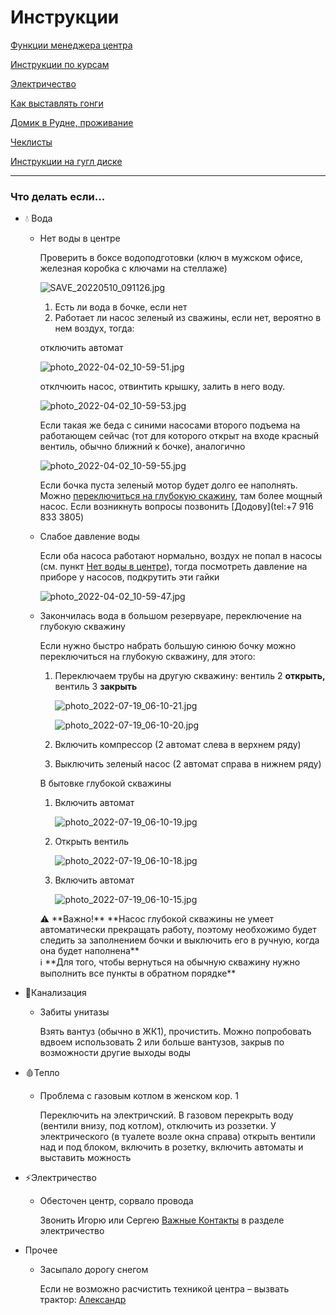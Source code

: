 # Инструкции

[Функции менеджера центра](%D0%98%D0%BD%D1%81%D1%82%D1%80%D1%83%D0%BA%D1%86%D0%B8%D0%B8%20cea6da1f619d47159978229a686ad938/%D0%A4%D1%83%D0%BD%D0%BA%D1%86%D0%B8%D0%B8%20%D0%BC%D0%B5%D0%BD%D0%B5%D0%B4%D0%B6%D0%B5%D1%80%D0%B0%20%D1%86%D0%B5%D0%BD%D1%82%D1%80%D0%B0%202ef83645f2da482aa98122462a69e4a0.md)

[Инструкции по курсам](%D0%98%D0%BD%D1%81%D1%82%D1%80%D1%83%D0%BA%D1%86%D0%B8%D0%B8%20cea6da1f619d47159978229a686ad938/%D0%98%D0%BD%D1%81%D1%82%D1%80%D1%83%D0%BA%D1%86%D0%B8%D0%B8%20%D0%BF%D0%BE%20%D0%BA%D1%83%D1%80%D1%81%D0%B0%D0%BC%202a52dfe939314695bca6635300b64c70.md)

[Электричество](%D0%98%D0%BD%D1%81%D1%82%D1%80%D1%83%D0%BA%D1%86%D0%B8%D0%B8%20cea6da1f619d47159978229a686ad938/%D0%AD%D0%BB%D0%B5%D0%BA%D1%82%D1%80%D0%B8%D1%87%D0%B5%D1%81%D1%82%D0%B2%D0%BE%204f88d03074bc45858309b3beb38f1026.md)

[Как выставлять гонги](%D0%98%D0%BD%D1%81%D1%82%D1%80%D1%83%D0%BA%D1%86%D0%B8%D0%B8%20cea6da1f619d47159978229a686ad938/%D0%9A%D0%B0%D0%BA%20%D0%B2%D1%8B%D1%81%D1%82%D0%B0%D0%B2%D0%BB%D1%8F%D1%82%D1%8C%20%D0%B3%D0%BE%D0%BD%D0%B3%D0%B8%2026877c2bf91e4db68d3d34958d604d48.md)

[Домик в Рудне, проживание](%D0%98%D0%BD%D1%81%D1%82%D1%80%D1%83%D0%BA%D1%86%D0%B8%D0%B8%20cea6da1f619d47159978229a686ad938/%D0%94%D0%BE%D0%BC%D0%B8%D0%BA%20%D0%B2%20%D0%A0%D1%83%D0%B4%D0%BD%D0%B5,%20%D0%BF%D1%80%D0%BE%D0%B6%D0%B8%D0%B2%D0%B0%D0%BD%D0%B8%D0%B5%20527da60045304ee8b30231ac1770a4c7.md)

[Чеклисты](%D0%98%D0%BD%D1%81%D1%82%D1%80%D1%83%D0%BA%D1%86%D0%B8%D0%B8%20cea6da1f619d47159978229a686ad938/%D0%A7%D0%B5%D0%BA%D0%BB%D0%B8%D1%81%D1%82%D1%8B%2055342cba001c40b8878b9ba8d4810b8b.md)

[Инструкции на гугл диске](https://drive.google.com/open?id=1ajDNqqKiDLAm-0SzknYi3qxUTMJCARVU&authuser=ru.vipassana%40gmail.com&usp=drive_fs)

---

### Что делать если...

- 💧 Вода
    - Нет воды в центре
        
        Проверить в боксе водоподготовки (ключ в мужском офисе, железная коробка с ключами на стеллаже)
        
        ![SAVE_20220510_091126.jpg](%D0%98%D0%BD%D1%81%D1%82%D1%80%D1%83%D0%BA%D1%86%D0%B8%D0%B8%20cea6da1f619d47159978229a686ad938/SAVE_20220510_091126.jpg)
        
        1. Есть ли вода в бочке, если нет
        2. Работает ли насос зеленый из сважины, если нет, вероятно в нем воздух, тогда:
        
        отключить автомат
        
        ![photo_2022-04-02_10-59-51.jpg](%D0%98%D0%BD%D1%81%D1%82%D1%80%D1%83%D0%BA%D1%86%D0%B8%D0%B8%20cea6da1f619d47159978229a686ad938/photo_2022-04-02_10-59-51.jpg)
        
        отклчюить насос, отвинтить крышку, залить в него воду.
        
        ![photo_2022-04-02_10-59-53.jpg](%D0%98%D0%BD%D1%81%D1%82%D1%80%D1%83%D0%BA%D1%86%D0%B8%D0%B8%20cea6da1f619d47159978229a686ad938/photo_2022-04-02_10-59-53.jpg)
        
        Если такая же беда с синими насосами второго подъема на работающем сейчас (тот для которого открыт на входе красный вентиль, обычно ближний к бочке), аналогично
        
        ![photo_2022-04-02_10-59-55.jpg](%D0%98%D0%BD%D1%81%D1%82%D1%80%D1%83%D0%BA%D1%86%D0%B8%D0%B8%20cea6da1f619d47159978229a686ad938/photo_2022-04-02_10-59-55.jpg)
        
        Если бочка пуста зеленый мотор будет долго ее наполнять. Можно [переключиться на глубокую скажину](%D0%98%D0%BD%D1%81%D1%82%D1%80%D1%83%D0%BA%D1%86%D0%B8%D0%B8%20cea6da1f619d47159978229a686ad938.md), там более мощный насос. Если возникнуть вопросы позвонить [Додову](tel:+7 916 833 3805) 
        
    - Слабое давление воды
        
        Если оба насоса работают нормально, воздух не попал в насосы (см. пункт [Нет воды в центре](%D0%98%D0%BD%D1%81%D1%82%D1%80%D1%83%D0%BA%D1%86%D0%B8%D0%B8%20cea6da1f619d47159978229a686ad938.md)), тогда посмотреть давление на приборе у насосов, подкрутить эти гайки
        
        ![photo_2022-04-02_10-59-47.jpg](%D0%98%D0%BD%D1%81%D1%82%D1%80%D1%83%D0%BA%D1%86%D0%B8%D0%B8%20cea6da1f619d47159978229a686ad938/photo_2022-04-02_10-59-47.jpg)
        
    - Закончилась вода в большом резервуаре, переключение на глубокую скважину
        
        Если нужно быстро набрать большую синюю бочку можно переключиться на глубокую скважину, для этого:
        
        1. Переключаем трубы на другую скважину: вентиль 2 **открыть,** вентиль 3 **закрыть**
            
            ![photo_2022-07-19_06-10-21.jpg](%D0%98%D0%BD%D1%81%D1%82%D1%80%D1%83%D0%BA%D1%86%D0%B8%D0%B8%20cea6da1f619d47159978229a686ad938/photo_2022-07-19_06-10-21.jpg)
            
            ![photo_2022-07-19_06-10-20.jpg](%D0%98%D0%BD%D1%81%D1%82%D1%80%D1%83%D0%BA%D1%86%D0%B8%D0%B8%20cea6da1f619d47159978229a686ad938/photo_2022-07-19_06-10-20.jpg)
            
        2. Включить компрессор (2 автомат слева в верхнем ряду)
        3. Выключить зеленый насос (2 автомат справа в нижнем ряду)
        
        В бытовке глубокой скважины
        
        1. Включить автомат
            
            ![photo_2022-07-19_06-10-19.jpg](%D0%98%D0%BD%D1%81%D1%82%D1%80%D1%83%D0%BA%D1%86%D0%B8%D0%B8%20cea6da1f619d47159978229a686ad938/photo_2022-07-19_06-10-19.jpg)
            
        2. Открыть вентиль
            
            ![photo_2022-07-19_06-10-18.jpg](%D0%98%D0%BD%D1%81%D1%82%D1%80%D1%83%D0%BA%D1%86%D0%B8%D0%B8%20cea6da1f619d47159978229a686ad938/photo_2022-07-19_06-10-18.jpg)
            
        3. Включить автомат
            
            ![photo_2022-07-19_06-10-15.jpg](%D0%98%D0%BD%D1%81%D1%82%D1%80%D1%83%D0%BA%D1%86%D0%B8%D0%B8%20cea6da1f619d47159978229a686ad938/photo_2022-07-19_06-10-15.jpg)
            
        
        <aside>
        ⚠️ **Важно!** **Насос глубокой скважины не умеет автоматически прекращать работу, поэтому необхожимо будет следить за заполнением бочки и выключить его в ручную, когда она будет наполнена**
        
        </aside>
        
        <aside>
        ℹ️ **Для того, чтобы вернуться на обычную скважину нужно выполнить все пункты в обратном порядке**
        
        </aside>
        
- 💩Канализация
    - Забиты унитазы
        
        Взять вантуз (обычно в ЖК1), прочистить. Можно попробовать вдвоем использовать 2 или больше вантузов, закрыв по возможности другие выходы воды
        
- 🩸Тепло
    - Проблема с газовым котлом в женском кор. 1
        
        Переключить на электричский. В газовом перекрыть воду (вентили внизу, под котлом), отключить из роззетки. У электрического (в туалете возле окна справа) открыть вентили над и под блоком, включить в розетку, включить автоматы и выставить можность
        
- ⚡Электричество
    - Обесточен центр, сорвало провода
        
        Звонить Игорю или Сергею [Важные Контакты](%D0%92%D0%B0%D0%B6%D0%BD%D1%8B%D0%B5%20%D0%9A%D0%BE%D0%BD%D1%82%D0%B0%D0%BA%D1%82%D1%8B%20930222f8271e41cfbf81eeb0a2d2b321.md)  в разделе электричество
        
- Прочее
    - Засыпало дорогу снегом
        
        Если не возможно расчистить техникой центра – вызвать трактор: [Александр](tel:+79257039448)
